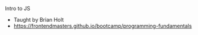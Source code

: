 Intro to JS

- Taught by Brian Holt
- https://frontendmasters.github.io/bootcamp/programming-fundamentals

